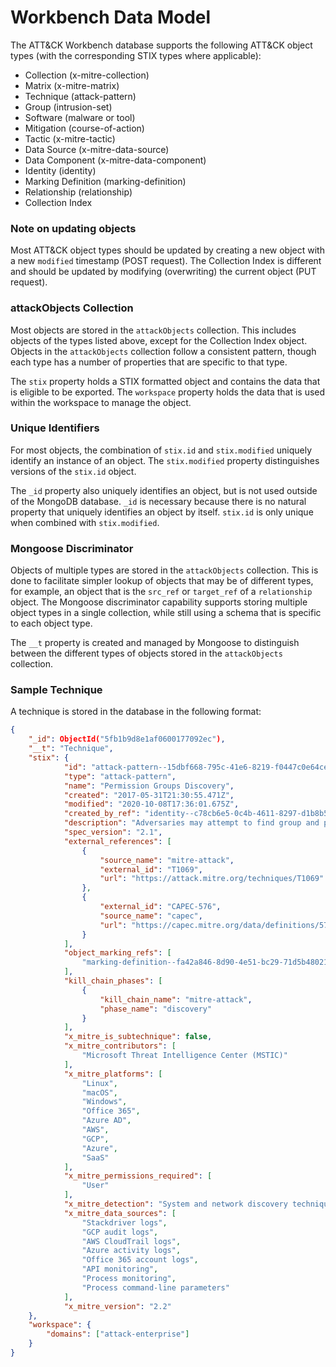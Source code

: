 # Workbench Data Model

The ATT&CK Workbench database supports the following ATT&CK object types
(with the corresponding STIX types where applicable):
- Collection (x-mitre-collection)
- Matrix (x-mitre-matrix)
- Technique (attack-pattern)
- Group (intrusion-set)
- Software (malware or tool)
- Mitigation (course-of-action)
- Tactic (x-mitre-tactic)
- Data Source (x-mitre-data-source)
- Data Component (x-mitre-data-component)
- Identity (identity)
- Marking Definition (marking-definition)
- Relationship (relationship)
- Collection Index

### Note on updating objects

Most ATT&CK object types should be updated by creating a new object with a new `modified` timestamp (POST request).
The Collection Index is different and should be updated by modifying (overwriting) the current object (PUT request).

### attackObjects Collection

Most objects are stored in the `attackObjects` collection.
This includes objects of the types listed above, except for the Collection Index object.
Objects in the `attackObjects` collection follow a consistent pattern,
though each type has a number of properties that are specific to that type.

The `stix` property holds a STIX formatted object and contains the data that is eligible to be exported.
The `workspace` property holds the data that is used within the workspace to manage the object. 

### Unique Identifiers

For most objects, the combination of `stix.id` and `stix.modified`
uniquely identify an instance of an object. The `stix.modified` property
distinguishes versions of the `stix.id` object.

The `_id` property also uniquely identifies an object,
but is not used outside of the MongoDB database.
`_id` is necessary because there is no natural property that uniquely identifies an
object by itself. `stix.id` is only unique when combined with `stix.modified`.

### Mongoose Discriminator

Objects of multiple types are stored in the `attackObjects` collection.
This is done to facilitate simpler lookup of objects that may be of different types,
for example, an object that is the `src_ref` or `target_ref` of a `relationship` object.
The Mongoose discriminator capability supports storing multiple object types in
a single collection, while still using a schema that is specific to each object type.

The `__t` property is created and managed by Mongoose to distinguish between the different types of
objects stored in the `attackObjects` collection.

### Sample Technique

A technique is stored in the database in the following format:
```json
{
    "_id": ObjectId("5fb1b9d8e1af0600177092ec"),
    "__t": "Technique",
    "stix": {
            "id": "attack-pattern--15dbf668-795c-41e6-8219-f0447c0e64ce",
            "type": "attack-pattern",
            "name": "Permission Groups Discovery",
            "created": "2017-05-31T21:30:55.471Z",
            "modified": "2020-10-08T17:36:01.675Z",
            "created_by_ref": "identity--c78cb6e5-0c4b-4611-8297-d1b8b55e40b5",
            "description": "Adversaries may attempt to find group and permission settings. This information can help adversaries determine which user accounts and groups are available, the membership of users in particular groups, and which users and groups have elevated permissions.",
            "spec_version": "2.1", 
            "external_references": [
                {
                    "source_name": "mitre-attack",
                    "external_id": "T1069",
                    "url": "https://attack.mitre.org/techniques/T1069"
                },
                {
                    "external_id": "CAPEC-576",
                    "source_name": "capec",
                    "url": "https://capec.mitre.org/data/definitions/576.html"
                }
            ],
            "object_marking_refs": [
                "marking-definition--fa42a846-8d90-4e51-bc29-71d5b4802168"
            ],
            "kill_chain_phases": [
                {
                    "kill_chain_name": "mitre-attack",
                    "phase_name": "discovery"
                }
            ],
            "x_mitre_is_subtechnique": false,
            "x_mitre_contributors": [
                "Microsoft Threat Intelligence Center (MSTIC)"
            ],
            "x_mitre_platforms": [
                "Linux",
                "macOS",
                "Windows",
                "Office 365",
                "Azure AD",
                "AWS",
                "GCP",
                "Azure",
                "SaaS"
            ],
            "x_mitre_permissions_required": [
                "User"
            ],
            "x_mitre_detection": "System and network discovery techniques normally occur throughout an operation as an adversary learns the environment. Data and events should not be viewed in isolation, but as part of a chain of behavior that could lead to other activities, such as Lateral Movement, based on the information obtained.\n\nMonitor processes and command-line arguments for actions that could be taken to gather system and network information. Remote access tools with built-in features may interact directly with the Windows API to gather information. Information may also be acquired through Windows system management tools such as [Windows Management Instrumentation](https://attack.mitre.org/techniques/T1047) and [PowerShell](https://attack.mitre.org/techniques/T1059/001).",
            "x_mitre_data_sources": [
                "Stackdriver logs",
                "GCP audit logs",
                "AWS CloudTrail logs",
                "Azure activity logs",
                "Office 365 account logs",
                "API monitoring",
                "Process monitoring",
                "Process command-line parameters"
            ],
            "x_mitre_version": "2.2"
    },
    "workspace": {
        "domains": ["attack-enterprise"]
    }
}
```
